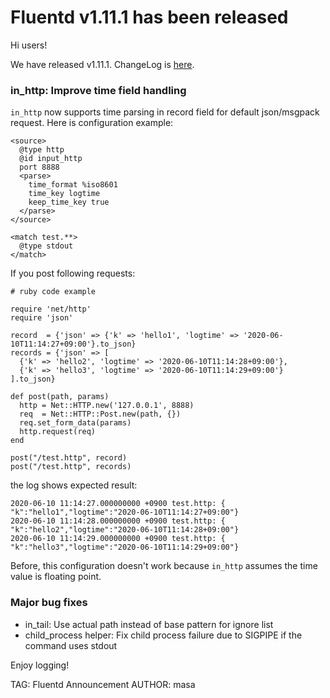 # Fluentd v1.11.1 has been released

Hi users!

We have released v1.11.1. ChangeLog is [here](https://github.com/fluent/fluentd/blob/master/CHANGELOG.md).

### in_http: Improve time field handling

`in_http` now supports time parsing in record field for default json/msgpack request.
Here is configuration example:

```
<source>
  @type http
  @id input_http
  port 8888
  <parse>
    time_format %iso8601
    time_key logtime
    keep_time_key true
  </parse>
</source>

<match test.**>
  @type stdout
</match>
```

If you post following requests:

```
# ruby code example

require 'net/http'
require 'json'

record  = {'json' => {'k' => 'hello1', 'logtime' => '2020-06-10T11:14:27+09:00'}.to_json}
records = {'json' => [
  {'k' => 'hello2', 'logtime' => '2020-06-10T11:14:28+09:00'},
  {'k' => 'hello3', 'logtime' => '2020-06-10T11:14:29+09:00'}
].to_json}

def post(path, params)
  http = Net::HTTP.new('127.0.0.1', 8888)
  req  = Net::HTTP::Post.new(path, {})
  req.set_form_data(params)
  http.request(req)
end

post("/test.http", record)
post("/test.http", records)
```

the log shows expected result:

```
2020-06-10 11:14:27.000000000 +0900 test.http: { "k":"hello1","logtime":"2020-06-10T11:14:27+09:00"}
2020-06-10 11:14:28.000000000 +0900 test.http: { "k":"hello2","logtime":"2020-06-10T11:14:28+09:00"}
2020-06-10 11:14:29.000000000 +0900 test.http: { "k":"hello3","logtime":"2020-06-10T11:14:29+09:00"}
```

Before, this configuration doesn't work because `in_http` assumes the time value is floating point.

### Major bug fixes

- in_tail: Use actual path instead of base pattern for ignore list
- child_process helper: Fix child process failure due to SIGPIPE if the command uses stdout

Enjoy logging!


TAG: Fluentd Announcement
AUTHOR: masa
